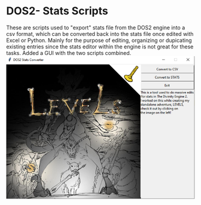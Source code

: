 # DOS2- Stats Scripts
These are scripts used to "export" stats file from the DOS2 engine into a csv format, which can be converted back into the stats file once edited with Excel or Python. 
Mainly for the purpose of editing, organizing or dupicating existing entries since the stats editor within the engine is not great for these tasks.
Added a GUI with the two scripts combined. 
![](images/Capture.PNG)
